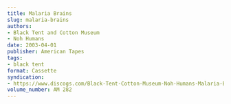 ```yaml
---
title: Malaria Brains
slug: malaria-brains
authors:
- Black Tent and Cotton Museum
- Noh Humans
date: 2003-04-01
publisher: American Tapes
tags:
- black tent
format: Cassette
syndication:
- https://www.discogs.com/Black-Tent-Cotton-Museum-Noh-Humans-Malaria-Brains/release/890402
volume_number: AM 282
---
```

